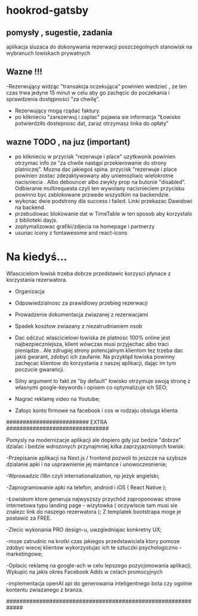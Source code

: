 # hookrod-gatsby
## pomysły , sugestie, zadania

aplikacja sluzaca do dokonywania rezerwacji poszczegolnych stanowisk na wybranuch lowiskach prywatnych

## Wazne !!!
-Rezerwujący widząc "transakcja oczekująca" powinien wiedzieć , ze ten czas trwa jedyne 15 minut w celu aby go zachęcic do poczekania i sprawdzenia dostępności "za chwilę". 
- Rezerwujący mogą rządać faktury.
- po kliknieciu "zarezerwuj i zaplac" pojawia sie informacja "Łowisko potwierdziło dostepnosc dat, zaraz otrzymasz linka do opłaty" 

## <strong>wazne</strong> TODO , na juz (important)
- po kliknieciu w przycisk "rezerwuje i place" uzytkwonik powinien otrzymac info
 ze "za chwile nastąpi przekierowanie do strony platniczej". Mozna dac jakiegoś spina.
 przycisk "rezerwuje i place powinien zostac zdezaktywowany aby uniemozliwic wielokrotne nacisniecia . Albo debouncer albo zwykly prop na butonie "disabled". Odbieranie multirequesta czyli ten wywolany nacisnieciem przycisku powinno byc zablokowane przwede wszystkim na backendzie.
-  wykonac dwie podstrony dla success i failed. Linki przekazac Dawidowi na backend.
- przebudowac blokowanie dat w TimeTable w ten sposob aby korzystalo z biblioteki dayjs.
- zoptymalizowac grafiki/zdjecia na homepage i partnerzy
- usunac icony z fontawesome and react-icons

# Na kiedyś... 
Wlascicielom łowisk trzeba dobrze przedstawic korzysci płynace z korzystania 
rezerwatora. 
- Organizacja 
- Odpowiedzialnosc za prawidlowy przebieg rezerwacji
- Prowadzenie dokumentacja zwiazanej z rezerwacjami
- Spadek kosztow zwiazany z niezatrudnianiem osob 


- Dac odczuć wlascicielowi łowiska ze platnosc 100% online  jest najbezpieczniejsza, klient wówczas musi przyjechac albo traci pieniądze..
 Ale zdrugiej strony potencjalnym klientom tez trzeba dac jakiś gwarant, zdobyć ich zaufanie. Na przykłąd łowiska powinny zachęcac klientow do korzystania z naszej aplikacji, dając im tym poczucie gwarancji. 
- Silny argument to fakt ze "by default" łowisko otrzymuje swoją stronę z własnymi google-keywords i opisem co optymalizuje ich SEO;
- Nagrać reklamę video na Youtube;
- Załoyc konto firmowe na facebook i cos w rodzaju obsluga klienta


######################### EXTRA ###############################

Pomysly na modernizacje aplikacji ale dopiero gdy juz bedzie "dobrze" dzialac i bedzie wdrozonych przynajmniej kilka zaprzyjaznionych łowisk:

-Przepisanie aplikacji  na Next.js / frontend
    pozwoli to jeszcze na szybsze dzialanie apki i na usprawnienie jej maintance i unowoczesnienie;

-Wprowadzic i18n czyli internationalization, np jezyk angielski;     

-Zaprogramowanie apki na telefon, android i iOS ( React Native );

-Łowiskom ktore generuja najwyszszy przychód zaproponowac strone internetowa typu landing page - wizytowka ( oczywiscie tam musi sie znalezc link do naszego rezerwatora ); Z templatek bootstrapa moge je postawić za FREE.

-Zlecic wykonania PRO design-u, uwzgledniajac konkretny UX;

-moze zatrudnic na krotki czas jakiegos przedstawiciela
ktory pomoze zdobyc wiecej klientow wykorzystujac ich te sztuczki psychologiczno - marketingowe;

-Oplacic reklamę na google-ach w celu lepszego pozycjonowania aplikacji; Wykupic na jakis okres Facebook Adds w celach promocyjnych

-implementacja openAI api do generowania inteligentnego bota czy ogolnie kontentu zwiazanego z branza.

#############################################################

